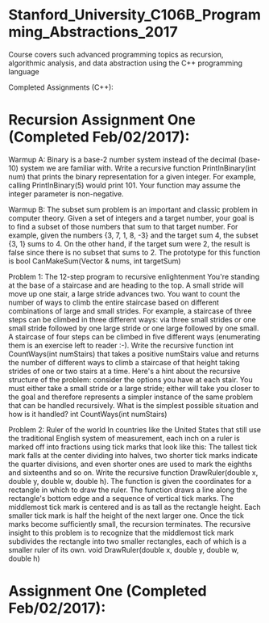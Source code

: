 # Stanford_University_C106B_Programming_Abstractions_2017
Course covers such advanced programming topics as recursion, algorithmic analysis, and data abstraction using the C++ programming language

Completed Assignments (C++):

Recursion Assignment One (Completed Feb/02/2017):
==========================

Warmup A: Binary is a base-2 number system instead of the decimal (base-10) system we are familiar with. 
Write a recursive function PrintInBinary(int num) that prints the binary representation for a given integer. 
For example, calling PrintInBinary(5) would print 101. Your function may assume the integer parameter is non-negative.

Warmup B: The subset sum problem is an important and classic problem in computer theory. Given a set of integers and a target number, 
your goal is to find a subset of those numbers that sum to that target number. For example, given the numbers {3, 7, 1, 8, -3} 
and the target sum 4, the subset {3, 1} sums to 4. On the other hand, if the target sum were 2, the result is false since there is
no subset that sums to 2. The prototype for this function is bool CanMakeSum(Vector<int> & nums, int targetSum)

Problem 1: The 12-step program to recursive enlightenment You're standing at the base of a staircase and are heading to the top. A small stride will move up one stair, a large stride advances two. You want to count the number of ways to climb the entire staircase based on different combinations of large and small strides. For example, a staircase of three steps can be climbed in three different ways: via three small strides or one small stride followed by one large stride or one large followed by one small. A staircase of four steps can be climbed in five different ways (enumerating them is an exercise left to reader :-).
Write the recursive function int CountWays(int numStairs) that takes a positive numStairs value and returns the number of different ways to climb a staircase of that height taking strides of one or two stairs at a time.
Here's a hint about the recursive structure of the problem: consider the options you have at each stair. You must either take a small stride or a large stride; either will take you closer to the goal and therefore represents a simpler instance of the same problem that can be handled recursively. What is the simplest possible situation and how is it handled?
int CountWays(int numStairs)

Problem 2: Ruler of the world In countries like the United States that still use the traditional English system of measurement, each inch on a ruler is marked off into fractions using tick marks that look like this:
The tallest tick mark falls at the center dividing into halves, two shorter tick marks indicate the quarter divisions, and even shorter ones are used to mark the eighths and sixteenths and so on. Write the recursive function DrawRuler(double x, double y, double w, double h). The function is given the coordinates for a rectangle in which to draw the ruler. The function draws a line along the rectangle's bottom edge and a sequence of vertical tick marks. The middlemost tick mark is centered and is as tall as the rectangle height. Each smaller tick mark is half the height of the next larger one. Once the tick marks become sufficiently small, the recursion terminates.
The recursive insight to this problem is to recognize that the middlemost tick mark subdivides the rectangle into two smaller rectangles, each of which is a smaller ruler of its own.
void DrawRuler(double x, double y, double w, double h)


Assignment One (Completed Feb/02/2017):
==========================
